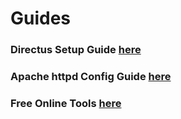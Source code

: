 # Guides

### Directus Setup Guide [here](directus.md)

### Apache httpd Config Guide [here](apache.md)

### Free Online Tools [here](free-online-tools.md)
